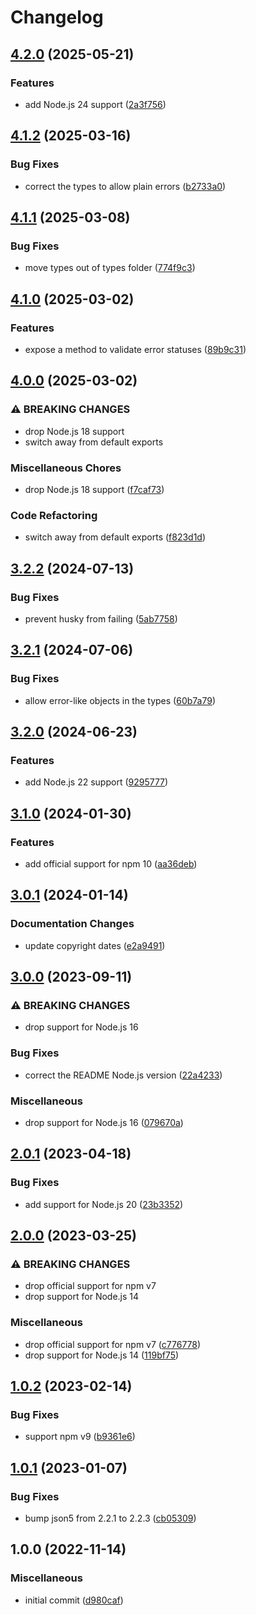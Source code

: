# Changelog

## [4.2.0](https://github.com/rowanmanning/get-error-http-status/compare/v4.1.2...v4.2.0) (2025-05-21)


### Features

* add Node.js 24 support ([2a3f756](https://github.com/rowanmanning/get-error-http-status/commit/2a3f756a6d8b0a627a031014adf765e0df5f02a6))

## [4.1.2](https://github.com/rowanmanning/get-error-http-status/compare/v4.1.1...v4.1.2) (2025-03-16)


### Bug Fixes

* correct the types to allow plain errors ([b2733a0](https://github.com/rowanmanning/get-error-http-status/commit/b2733a0ef1a134e67429167db44abb40d6819dbc))

## [4.1.1](https://github.com/rowanmanning/get-error-http-status/compare/v4.1.0...v4.1.1) (2025-03-08)


### Bug Fixes

* move types out of types folder ([774f9c3](https://github.com/rowanmanning/get-error-http-status/commit/774f9c32a0e48e8e35926f8a3ea38a42189af260))


## [4.1.0](https://github.com/rowanmanning/get-error-http-status/compare/v4.0.0...v4.1.0) (2025-03-02)


### Features

* expose a method to validate error statuses ([89b9c31](https://github.com/rowanmanning/get-error-http-status/commit/89b9c312c9a40be1cc572755ccff16249261df14))

## [4.0.0](https://github.com/rowanmanning/get-error-http-status/compare/v3.2.2...v4.0.0) (2025-03-02)


### ⚠ BREAKING CHANGES

* drop Node.js 18 support
* switch away from default exports

### Miscellaneous Chores

* drop Node.js 18 support ([f7caf73](https://github.com/rowanmanning/get-error-http-status/commit/f7caf738a588ac9830da70b44dc5bbb11c0c37eb))


### Code Refactoring

* switch away from default exports ([f823d1d](https://github.com/rowanmanning/get-error-http-status/commit/f823d1dd924cba39a437c2d39411115a8ab860c3))

## [3.2.2](https://github.com/rowanmanning/get-error-http-status/compare/v3.2.1...v3.2.2) (2024-07-13)


### Bug Fixes

* prevent husky from failing ([5ab7758](https://github.com/rowanmanning/get-error-http-status/commit/5ab7758e35f39b0d33a6a4d68cf02ccb0f0c42ae))

## [3.2.1](https://github.com/rowanmanning/get-error-http-status/compare/v3.2.0...v3.2.1) (2024-07-06)


### Bug Fixes

* allow error-like objects in the types ([60b7a79](https://github.com/rowanmanning/get-error-http-status/commit/60b7a791393bfe71b3d735bd7df645c95de5c1af))

## [3.2.0](https://github.com/rowanmanning/get-error-http-status/compare/v3.1.0...v3.2.0) (2024-06-23)


### Features

* add Node.js 22 support ([9295777](https://github.com/rowanmanning/get-error-http-status/commit/929577705d6d1b10ed4565d072b0a4f23fa2a1f4))

## [3.1.0](https://github.com/rowanmanning/get-error-http-status/compare/v3.0.1...v3.1.0) (2024-01-30)


### Features

* add official support for npm 10 ([aa36deb](https://github.com/rowanmanning/get-error-http-status/commit/aa36deb3d6a38248a7da2ff07eac40c387090456))

## [3.0.1](https://github.com/rowanmanning/get-error-http-status/compare/v3.0.0...v3.0.1) (2024-01-14)


### Documentation Changes

* update copyright dates ([e2a9491](https://github.com/rowanmanning/get-error-http-status/commit/e2a9491f77a2ac8a0f6fdccd9b7f193d12b4c1c2))

## [3.0.0](https://github.com/rowanmanning/get-error-http-status/compare/v2.0.1...v3.0.0) (2023-09-11)


### ⚠ BREAKING CHANGES

* drop support for Node.js 16

### Bug Fixes

* correct the README Node.js version ([22a4233](https://github.com/rowanmanning/get-error-http-status/commit/22a423326239fd885964e812f2bb29fb41a3aacb))


### Miscellaneous

* drop support for Node.js 16 ([079670a](https://github.com/rowanmanning/get-error-http-status/commit/079670a57568cb0e8fbc86a43a634b4bef9218d9))

## [2.0.1](https://github.com/rowanmanning/get-error-http-status/compare/v2.0.0...v2.0.1) (2023-04-18)


### Bug Fixes

* add support for Node.js 20 ([23b3352](https://github.com/rowanmanning/get-error-http-status/commit/23b33526ee449ebf7a9142e8a7760dbd686323d1))

## [2.0.0](https://github.com/rowanmanning/get-error-http-status/compare/v1.0.2...v2.0.0) (2023-03-25)


### ⚠ BREAKING CHANGES

* drop official support for npm v7
* drop support for Node.js 14

### Miscellaneous

* drop official support for npm v7 ([c776778](https://github.com/rowanmanning/get-error-http-status/commit/c77677830355bb2a68a36c87c4644ff7648a5240))
* drop support for Node.js 14 ([119bf75](https://github.com/rowanmanning/get-error-http-status/commit/119bf75a140f9f5563c0634b969f511b5519a9a0))

## [1.0.2](https://github.com/rowanmanning/get-error-http-status/compare/v1.0.1...v1.0.2) (2023-02-14)


### Bug Fixes

* support npm v9 ([b9361e6](https://github.com/rowanmanning/get-error-http-status/commit/b9361e6e0c4891aa3994f4e581fc0d98045e9583))

## [1.0.1](https://github.com/rowanmanning/get-error-http-status/compare/v1.0.0...v1.0.1) (2023-01-07)


### Bug Fixes

* bump json5 from 2.2.1 to 2.2.3 ([cb05309](https://github.com/rowanmanning/get-error-http-status/commit/cb05309adc4811124fde8541bee90594bb749a57))

## 1.0.0 (2022-11-14)


### Miscellaneous

* initial commit ([d980caf](https://github.com/rowanmanning/get-error-http-status/commit/d980caf816c8d149f1dba5280466171a71e6490d))
